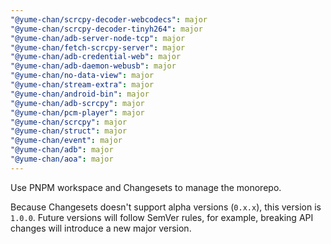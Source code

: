 ```yaml
---
"@yume-chan/scrcpy-decoder-webcodecs": major
"@yume-chan/scrcpy-decoder-tinyh264": major
"@yume-chan/adb-server-node-tcp": major
"@yume-chan/fetch-scrcpy-server": major
"@yume-chan/adb-credential-web": major
"@yume-chan/adb-daemon-webusb": major
"@yume-chan/no-data-view": major
"@yume-chan/stream-extra": major
"@yume-chan/android-bin": major
"@yume-chan/adb-scrcpy": major
"@yume-chan/pcm-player": major
"@yume-chan/scrcpy": major
"@yume-chan/struct": major
"@yume-chan/event": major
"@yume-chan/adb": major
"@yume-chan/aoa": major
---
```


Use PNPM workspace and Changesets to manage the monorepo.

Because Changesets doesn't support alpha versions (`0.x.x`), this version is `1.0.0`. Future versions will follow SemVer rules, for example, breaking API changes will introduce a new major version.
